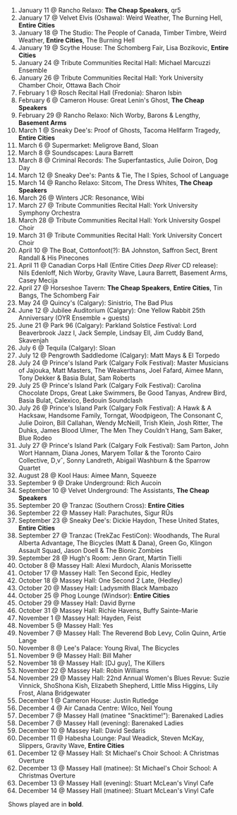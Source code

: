 1. January 11 @ Rancho Relaxo: **The Cheap Speakers**, qr5
1. January 17 @ Velvet Elvis (Oshawa): Weird Weather, The Burning Hell, **Entire Cities**
1. January 18 @ The Studio: The People of Canada, Timber Timbre, Weird Weather, **Entire Cities**, The Burning Hell
1. January 19 @ Scythe House: The Schomberg Fair, Lisa Bozikovic, **Entire Cities**
1. January 24 @ Tribute Communities Recital Hall: Michael Marcuzzi Ensemble
1. January 26 @ Tribute Communities Recital Hall: York University Chamber Choir, Ottawa Bach Choir
1. February 1 @ Rosch Recital Hall (Fredonia): Sharon Isbin
1. February 6 @ Cameron House: Great Lenin's Ghost, **The Cheap Speakers**
1. February 29 @ Rancho Relaxo: Nich Worby, Barons & Lengthy, **Basement Arms**
1. March 1 @ Sneaky Dee's: Proof of Ghosts, Tacoma Hellfarm Tragedy, **Entire Cities**
1. March 6 @ Supermarket: Meligrove Band, Sloan
1. March 8 @ Soundscapes: Laura Barrett
1. March 8 @ Criminal Records: The Superfantastics, Julie Doiron, Dog Day
1. March 12 @ Sneaky Dee's: Pants & Tie, The I Spies, School of Language
1. March 14 @ Rancho Relaxo: Sitcom, The Dress Whites, **The Cheap Speakers**
1. March 26 @ Winters JCR: Resonance, Wibi
1. March 27 @ Tribute Communities Recital Hall: York University Symphony Orchestra
1. March 28 @ Tribute Communities Recital Hall: York University Gospel Choir
1. March 31 @ Tribute Communities Recital Hall: York University Concert Choir
1. April 10 @ The Boat, Cottonfoot(?): BA Johnston, Saffron Sect, Brent Randall & His Pinecones
1. April 11 @ Canadian Corps Hall (Entire Cities _Deep River_ CD release): Nils Edenloff, Nich Worby, Gravity Wave, Laura Barrett, Basement Arms, Casey Mecija
1. April 27 @ Horseshoe Tavern: **The Cheap Speakers**, **Entire Cities**, Tin Bangs, The Schomberg Fair
1. May 24 @ Quincy's (Calgary): Sinistrio, The Bad Plus
1. June 12 @ Jubilee Auditorium (Calgary): One Yellow Rabbit 25th Anniversary (OYR Ensemble + guests)
1. June 21 @ Park 96 (Calgary): Parkland Solstice Festival: Lord Beaverbrook Jazz I, Jack Semple, Lindsay Ell, Jim Cuddy Band, Skavenjah
1. July 6 @ Tequila (Calgary): Sloan
1. July 12 @ Pengrowth Saddledome (Calgary): Matt Mays & El Torpedo
1. July 24 @ Prince's Island Park (Calgary Folk Festival): Master Musicians of Jajouka, Matt Masters, The Weakerthans, Joel Fafard, Aimee Mann, Tony Dekker & Basia Bulat, Sam Roberts
1. July 25 @ Prince's Island Park (Calgary Folk Festival): Carolina Chocolate Drops, Great Lake Swimmers, Be Good Tanyas, Andrew Bird, Basia Bulat, Calexico, Bedouin Soundclash
1. July 26 @ Prince's Island Park (Calgary Folk Festival): A Hawk & A Hacksaw, Handsome Family, Torngat, Woodpigeon, The Consonant C, Julie Doiron, Bill Callahan, Wendy McNeill, Trish Klein, Josh Ritter, The Duhks, James Blood Ulmer, The Men They Couldn't Hang, Sam Baker, Blue Rodeo
1. July 27 @ Prince's Island Park (Calgary Folk Festival): Sam Parton, John Wort Hannam, Diana Jones, Maryem Tollar & the Toronto Cairo Collective, D¸vˆ, Sonny Landreth, Abigail Washburn & the Sparrow Quartet
1. August 28 @ Kool Haus: Aimee Mann, Squeeze
1. September 9 @ Drake Underground: Rich Aucoin
1. September 10 @ Velvet Underground: The Assistants, **The Cheap Speakers**
1. September 20 @ Tranzac (Southern Cross): **Entire Cities**
1. September 22 @ Massey Hall: Parachutes, Sigur RÛs
1. September 23 @ Sneaky Dee's: Dickie Haydon, These United States, **Entire Cities**
1. September 27 @ Tranzac (TrekZac FestiCon): Woodhands, The Rural Alberta Advantage, The Bicycles (Matt & Dana), Green Go, Klingon Assault Squad, Jason Doell & The Bionic Zombies
1. September 28 @ Hugh's Room: Jenn Grant, Martin Tielli
1. October 8 @ Massey Hall: Alexi Murdoch, Alanis Morissette
1. October 17 @ Massey Hall: Ten Second Epic, Hedley
1. October 18 @ Massey Hall: One Second 2 Late, (Hedley)
1. October 20 @ Massey Hall: Ladysmith Black Mambazo
1. October 25 @ Phog Lounge (Windsor): **Entire Cities**
1. October 29 @ Massey Hall: David Byrne
1. October 31 @ Massey Hall: Richie Havens, Buffy Sainte-Marie
1. November 1 @ Massey Hall: Hayden, Feist
1. November 5 @ Massey Hall: Yes
1. November 7 @ Massey Hall: The Reverend Bob Levy, Colin Quinn, Artie Lange
1. November 8 @ Lee's Palace: Young Rival, The Bicycles
1. November 9 @ Massey Hall: Bill Maher
1. November 18 @ Massey Hall: [DJ guy], The Killers
1. November 22 @ Massey Hall: Robin Williams
1. November 29 @ Massey Hall: 22nd Annual Women's Blues Revue: Suzie Vinnick, ShoShona Kish, Elizabeth Shepherd, Little Miss Higgins, Lily Frost, Alana Bridgewater
1. December 1 @ Cameron House: Justin Rutledge
1. December 4 @ Air Canada Centre: Wilco, Neil Young
1. December 7 @ Massey Hall (matinee "Snacktime!"): Barenaked Ladies
1. December 7 @ Massey Hall (evening): Barenaked Ladies
1. December 10 @ Massey Hall: David Sedaris
1. December 11 @ Habesha Lounge: Paul Weadick, Steven McKay, Slippers, Gravity Wave, **Entire Cities**
1. December 12 @ Massey Hall: St Michael's Choir School: A Christmas Overture
1. December 13 @ Massey Hall (matinee): St Michael's Choir School: A Christmas Overture
1. December 13 @ Massey Hall (evening): Stuart McLean's Vinyl Cafe
1. December 14 @ Massey Hall (matinee): Stuart McLean's Vinyl Cafe

Shows played are in **bold**.
